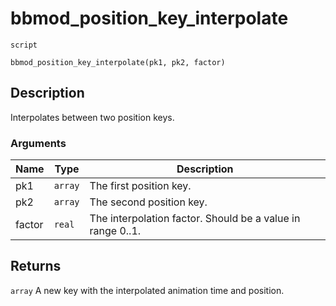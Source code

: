# bbmod_position_key_interpolate
`script`
```gml
bbmod_position_key_interpolate(pk1, pk2, factor)
```

## Description
Interpolates between two position keys.

### Arguments
| Name | Type | Description |
| ---- | ---- | ----------- |
| pk1 | `array` | The first position key. |
| pk2 | `array` | The second position key. |
| factor | `real` | The interpolation factor. Should be a value in range 0..1. |

## Returns
`array` A new key with the interpolated animation time and position.
